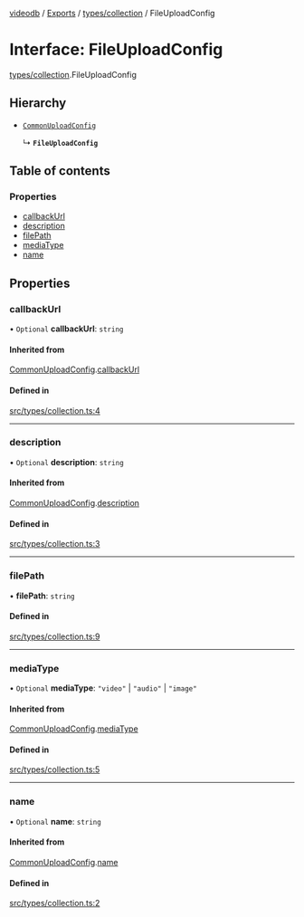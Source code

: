 [videodb](../README.md) / [Exports](../modules.md) / [types/collection](../modules/types_collection.md) / FileUploadConfig

# Interface: FileUploadConfig

[types/collection](../modules/types_collection.md).FileUploadConfig

## Hierarchy

- [`CommonUploadConfig`](types_collection.CommonUploadConfig.md)

  ↳ **`FileUploadConfig`**

## Table of contents

### Properties

- [callbackUrl](types_collection.FileUploadConfig.md#callbackurl)
- [description](types_collection.FileUploadConfig.md#description)
- [filePath](types_collection.FileUploadConfig.md#filepath)
- [mediaType](types_collection.FileUploadConfig.md#mediatype)
- [name](types_collection.FileUploadConfig.md#name)

## Properties

### callbackUrl

• `Optional` **callbackUrl**: `string`

#### Inherited from

[CommonUploadConfig](types_collection.CommonUploadConfig.md).[callbackUrl](types_collection.CommonUploadConfig.md#callbackurl)

#### Defined in

[src/types/collection.ts:4](https://github.com/video-db/videodb-node/blob/4dc9a20/src/types/collection.ts#L4)

___

### description

• `Optional` **description**: `string`

#### Inherited from

[CommonUploadConfig](types_collection.CommonUploadConfig.md).[description](types_collection.CommonUploadConfig.md#description)

#### Defined in

[src/types/collection.ts:3](https://github.com/video-db/videodb-node/blob/4dc9a20/src/types/collection.ts#L3)

___

### filePath

• **filePath**: `string`

#### Defined in

[src/types/collection.ts:9](https://github.com/video-db/videodb-node/blob/4dc9a20/src/types/collection.ts#L9)

___

### mediaType

• `Optional` **mediaType**: ``"video"`` \| ``"audio"`` \| ``"image"``

#### Inherited from

[CommonUploadConfig](types_collection.CommonUploadConfig.md).[mediaType](types_collection.CommonUploadConfig.md#mediatype)

#### Defined in

[src/types/collection.ts:5](https://github.com/video-db/videodb-node/blob/4dc9a20/src/types/collection.ts#L5)

___

### name

• `Optional` **name**: `string`

#### Inherited from

[CommonUploadConfig](types_collection.CommonUploadConfig.md).[name](types_collection.CommonUploadConfig.md#name)

#### Defined in

[src/types/collection.ts:2](https://github.com/video-db/videodb-node/blob/4dc9a20/src/types/collection.ts#L2)
